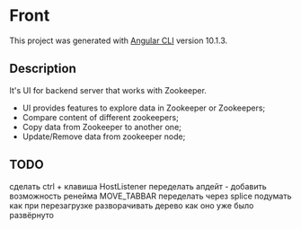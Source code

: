 # Front

This project was generated with [Angular CLI](https://github.com/angular/angular-cli) version 10.1.3.

## Description

It's UI for backend server that works with Zookeeper. 

 - UI provides features to explore data in Zookeeper or Zookeepers;
 - Compare content of different zookeepers;
 - Copy data from Zookeeper to another one;
 - Update/Remove data from zookeeper node;
 
 
## TODO

сделать ctrl + клавиша HostListener
переделать апдейт - добавить возможность ренейма
MOVE_TABBAR переделать через splice
подумать как при перезагрузке разворачивать дерево как оно уже было развёрнуто
